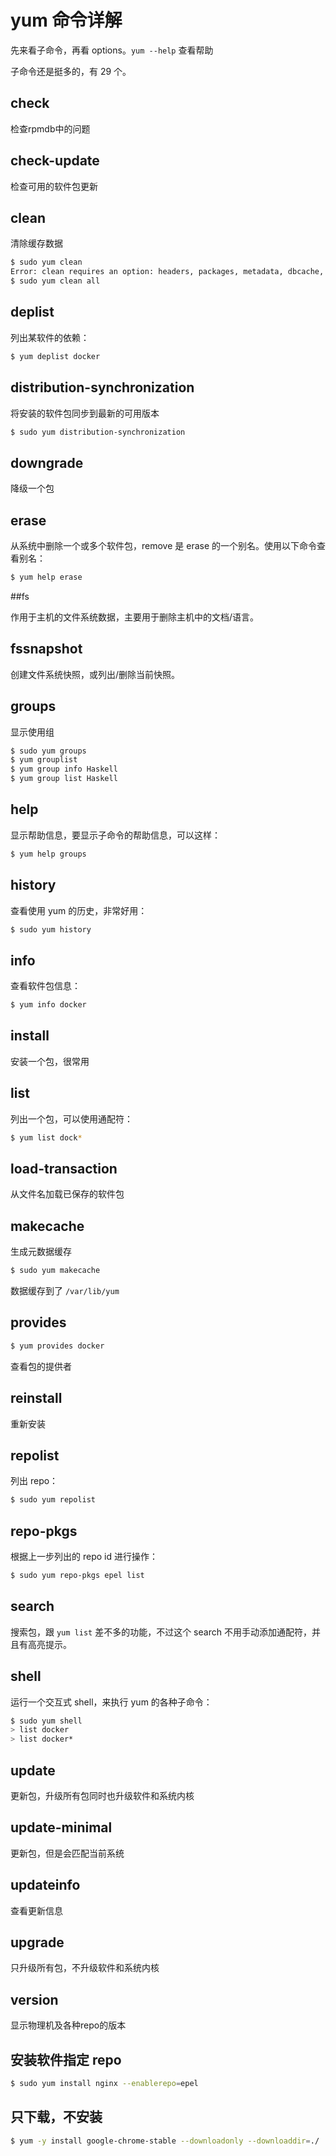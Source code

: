 # yum 命令详解

先来看子命令，再看 options。`yum --help` 查看帮助

子命令还是挺多的，有 29 个。

## check

检查rpmdb中的问题



## check-update

检查可用的软件包更新



## clean

清除缓存数据

```bash
$ sudo yum clean
Error: clean requires an option: headers, packages, metadata, dbcache, plugins, expire-cache, rpmdb, all
$ sudo yum clean all
```



## deplist

列出某软件的依赖：

```bash
$ yum deplist docker
```



## distribution-synchronization

将安装的软件包同步到最新的可用版本

```bash
$ sudo yum distribution-synchronization
```





## downgrade

降级一个包



## erase

从系统中删除一个或多个软件包，remove 是 erase 的一个别名。使用以下命令查看别名：

```bash
$ yum help erase
```





##fs

作用于主机的文件系统数据，主要用于删除主机中的文档/语言。 



## fssnapshot

创建文件系统快照，或列出/删除当前快照。



## groups

显示使用组

```bash
$ sudo yum groups
$ yum grouplist
$ yum group info Haskell
$ yum group list Haskell
```



## help

显示帮助信息，要显示子命令的帮助信息，可以这样：

```bash
$ yum help groups
```





## history

查看使用 yum 的历史，非常好用：

```bash
$ sudo yum history
```



## info

查看软件包信息：

```bash
$ yum info docker
```



## install

安装一个包，很常用



## list

列出一个包，可以使用通配符：

```bash
$ yum list dock*
```



## load-transaction

从文件名加载已保存的软件包



## makecache

生成元数据缓存

```bash
$ sudo yum makecache
```

数据缓存到了 `/var/lib/yum` 



## provides

```bash
$ yum provides docker
```

查看包的提供者



## reinstall

重新安装



## repolist

列出 repo：

```bash
$ sudo yum repolist
```



## repo-pkgs

根据上一步列出的 repo id 进行操作：

```bash
$ sudo yum repo-pkgs epel list
```



## search

搜索包，跟 `yum list` 差不多的功能，不过这个 search 不用手动添加通配符，并且有高亮提示。



## shell

运行一个交互式 shell，来执行 yum 的各种子命令：

```bash
$ sudo yum shell
> list docker
> list docker*
```



## update

更新包，升级所有包同时也升级软件和系统内核



## update-minimal

更新包，但是会匹配当前系统



## updateinfo

查看更新信息



## upgrade

只升级所有包，不升级软件和系统内核



## version

显示物理机及各种repo的版本



## 安装软件指定 repo

```bash
$ sudo yum install nginx --enablerepo=epel
```



## 只下载，不安装

```bash
$ yum -y install google-chrome-stable --downloadonly --downloaddir=./
```







